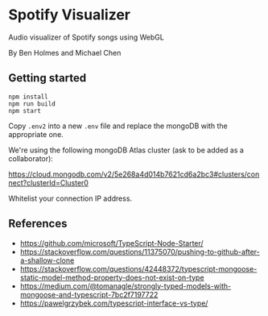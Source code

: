 # Spotify Visualizer

Audio visualizer of Spotify songs using WebGL

By Ben Holmes and Michael Chen

## Getting started

```
npm install
npm run build
npm start
```

Copy `.env2` into a new `.env` file and replace the mongoDB <password> with the appropriate one.

We're using the following mongoDB Atlas cluster (ask to be added as a collaborator):

https://cloud.mongodb.com/v2/5e268a4d014b7621cd6a2bc3#clusters/connect?clusterId=Cluster0

Whitelist your connection IP address.

## References

- https://github.com/microsoft/TypeScript-Node-Starter/
- https://stackoverflow.com/questions/11375070/pushing-to-github-after-a-shallow-clone
- https://stackoverflow.com/questions/42448372/typescript-mongoose-static-model-method-property-does-not-exist-on-type
- https://medium.com/@tomanagle/strongly-typed-models-with-mongoose-and-typescript-7bc2f7197722
- https://pawelgrzybek.com/typescript-interface-vs-type/
